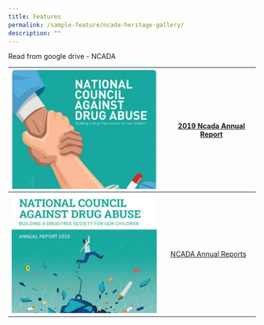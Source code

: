 ```yaml
---
title: Features
permalink: /sample-feature/ncada-heritage-gallery/
description: ""
---
```

Read from google drive - NCADA



| ![](/images/2019AR.jpg) | |[2019 Ncada Annual Report](https://drive.google.com/file/d/1qKaVTXHiPNBw7aaOsEx5nT6H33QE62x1/view?usp=sharing) |
| -------- | -------- | -------- |
| ![](/images/2020AR.jpg)   | | [NCADA Annual Reports](https://drive.google.com/file/d/1VWy56iwIgDVyKOBpZdwX-lXThTe5wv_v/view?usp=sharing)   |